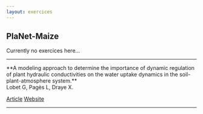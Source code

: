 ```yaml
---
layout: exercices
---
```



## PlaNet-Maize

Currently no exercices here... 

<hr>
**A modeling approach to determine the importance of dynamic regulation of plant hydraulic conductivities on the water uptake dynamics in the soil-plant-atmosphere system.**
<br>
Lobet G, Pagès L, Draye X.

<a class="btn btn-outline-primary btn-sm mb-1" href="https://paperpile.com/app/p/ca5ee390-200d-0022-8451-b48293e14525" target="_blank"><i class="fal fa-newspaper"></i> Article</a>
<a class="btn btn-outline-success btn-sm mb-1" href="https://plantmodelling.shinyapps.io/PlaNet_Maize/" target="_blank"><i class="fal fa-link"></i> Website</a>
<hr>

